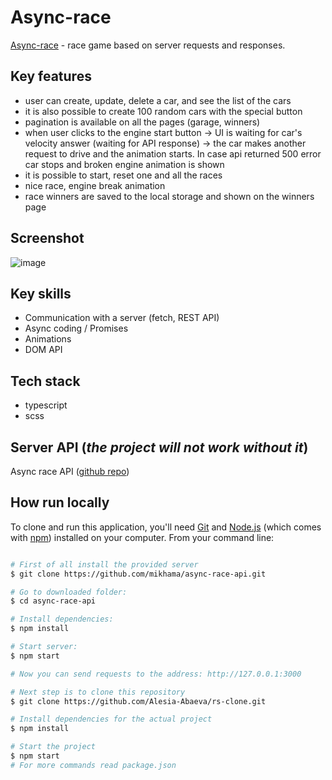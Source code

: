 # Async-race

[Async-race](https://lgklsv-async-race.netlify.app/) - race game based on server requests and responses.

## Key features

- user can create, update, delete a car, and see the list of the cars
- it is also possible to create 100 random cars with the special button
- pagination is available on all the pages (garage, winners)
- when user clicks to the engine start button -> UI is waiting for car's velocity answer (waiting for API response) -> the car makes another request to drive and the animation starts. In case api returned 500 error car stops and broken engine animation is shown
- it is possible to start, reset one and all the races
- nice race, engine break animation
- race winners are saved to the local storage and shown on the winners page

## Screenshot

![image](https://user-images.githubusercontent.com/101424508/213935932-b9d01cd7-5afb-4a2b-a519-a4cd7cd85ebe.png)

## Key skills

- Communication with a server (fetch, REST API)
- Async coding / Promises
- Animations
- DOM API

## Tech stack

- typescript
- scss

## Server API (_the project will not work without it_)

Async race API ([github repo](https://github.com/mikhama/async-race-api))

## How run locally

To clone and run this application, you'll need [Git](https://git-scm.com) and [Node.js](https://nodejs.org/en/download/) (which comes with [npm](http://npmjs.com)) installed on your computer. From your command line:

```bash

# First of all install the provided server
$ git clone https://github.com/mikhama/async-race-api.git

# Go to downloaded folder:
$ cd async-race-api

# Install dependencies:
$ npm install

# Start server:
$ npm start

# Now you can send requests to the address: http://127.0.0.1:3000

# Next step is to clone this repository
$ git clone https://github.com/Alesia-Abaeva/rs-clone.git

# Install dependencies for the actual project
$ npm install

# Start the project
$ npm start
# For more commands read package.json
```
